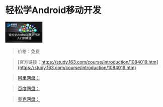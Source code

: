 # 轻松学Android移动开发

![img](../../../assets/study163/free/6619385454654482909.jpg)

> 价格：免费

> [官方链接：https://study.163.com/course/introduction/1084019.htm](https://study.163.com/course/introduction/1084019.htm)

> [阿里网盘：]()

> [百度网盘：]()

> [夸克网盘：]()

